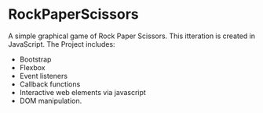 # RockPaperScissors

A simple graphical game of Rock Paper Scissors. This itteration is created in JavaScript. 
The Project includes:
- Bootstrap
- Flexbox
- Event listeners
- Callback functions
- Interactive web elements via javascript
- DOM manipulation.
